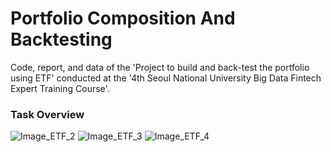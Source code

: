 # Portfolio Composition And Backtesting
Code, report, and data of the 'Project to build and back-test the portfolio using ETF'
conducted at the '4th Seoul National University Big Data Fintech Expert Training Course'.

### Task Overview
![Image_ETF_2](https://user-images.githubusercontent.com/89120612/215261466-ff9535b0-f2f1-4bf1-a448-d4e53d8dccf4.png)
![Image_ETF_3](https://user-images.githubusercontent.com/89120612/215261475-1d7fc17a-9f28-4e78-86b9-86c5dc4d39c3.png)
![Image_ETF_4](https://user-images.githubusercontent.com/89120612/215261491-78b768ba-09d3-432d-94ec-a1247a1ee1e2.png)
